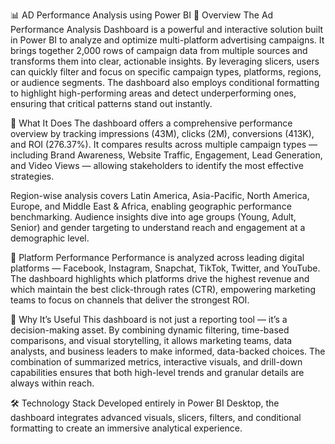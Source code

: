 📊 AD Performance Analysis using Power BI
📌 Overview
The Ad Performance Analysis Dashboard is a powerful and interactive solution built in Power BI to analyze and optimize multi-platform advertising campaigns. It brings together 2,000 rows of campaign data from multiple sources and transforms them into clear, actionable insights. By leveraging slicers, users can quickly filter and focus on specific campaign types, platforms, regions, or audience segments. The dashboard also employs conditional formatting to highlight high-performing areas and detect underperforming ones, ensuring that critical patterns stand out instantly.

🌟 What It Does
The dashboard offers a comprehensive performance overview by tracking impressions (43M), clicks (2M), conversions (413K), and ROI (276.37%). It compares results across multiple campaign types — including Brand Awareness, Website Traffic, Engagement, Lead Generation, and Video Views — allowing stakeholders to identify the most effective strategies.

Region-wise analysis covers Latin America, Asia-Pacific, North America, Europe, and Middle East & Africa, enabling geographic performance benchmarking. Audience insights dive into age groups (Young, Adult, Senior) and gender targeting to understand reach and engagement at a demographic level.

📱 Platform Performance
Performance is analyzed across leading digital platforms — Facebook, Instagram, Snapchat, TikTok, Twitter, and YouTube. The dashboard highlights which platforms drive the highest revenue and which maintain the best click-through rates (CTR), empowering marketing teams to focus on channels that deliver the strongest ROI.

🎯 Why It’s Useful
This dashboard is not just a reporting tool — it’s a decision-making asset. By combining dynamic filtering, time-based comparisons, and visual storytelling, it allows marketing teams, data analysts, and business leaders to make informed, data-backed choices. The combination of summarized metrics, interactive visuals, and drill-down capabilities ensures that both high-level trends and granular details are always within reach.

🛠 Technology Stack
Developed entirely in Power BI Desktop, the dashboard integrates advanced visuals, slicers, filters, and conditional formatting to create an immersive analytical experience.

